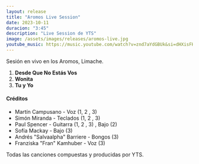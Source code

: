 ```yaml
---
layout: release
title: "Aromos Live Session"
date: 2023-10-11
duracion: "3:45"
description: "Live Session de YTS"
image: /assets/images/releases/aromos-live.jpg
youtube_music: https://music.youtube.com/watch?v=znd7aYdGBUk&si=dHXisFHuK8lDotOc
---
```


Sesión en vivo en los Aromos, Limache.

1. **Desde Que No Estás Vos**
2. **Wonita**
3. **Tu y Yo**

#### Créditos

- Martín Campusano - Voz (1, 2 , 3)
- Simón Miranda - Teclados (1, 2 , 3)
- Paul Spencer - Guitarra (1, 2 , 3) , Bajo (2)
- Sofía Mackay - Bajo (3)
- Andrés "Salvaalpha" Barriere - Bongos (3)
- Franziska "Fran" Kamhuber - Voz (3)

Todas las canciones compuestas y producidas por YTS.